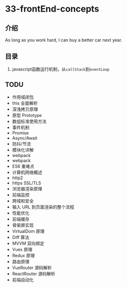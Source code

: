 # 33-frontEnd-concepts

## 介绍

As long as you work hard, I can buy a better car next year.

## 目录

1. javascript函数运行机制，从`callStack`到`eventLoop`

## TODU
- 作用域闭包
- this 全面解析
- 深浅拷贝原理
- 原型 Prototype
- 数组标准使用方法
- 事件机制
- Promise
- Async/Await
- 防抖/节流
- 模块化详解
- webpack
- webpack
- ES6 重难点
- 计算机网络概述
- http2
- https SSL/TLS
- 浏览器渲染原理
- 前端监控
- 跨域和安全
- 输入 URL 到页面渲染的整个流程
- 性能优化
- 前端缓存
- 骨架屏实现
- VirtualDom 原理
- Diff 算法
- MVVM 双向绑定
- Vuex 原理
- Redux 原理
- 路由原理
- VueRouter 源码解析
- ReactRouter 源码解析
- 前端自动化
